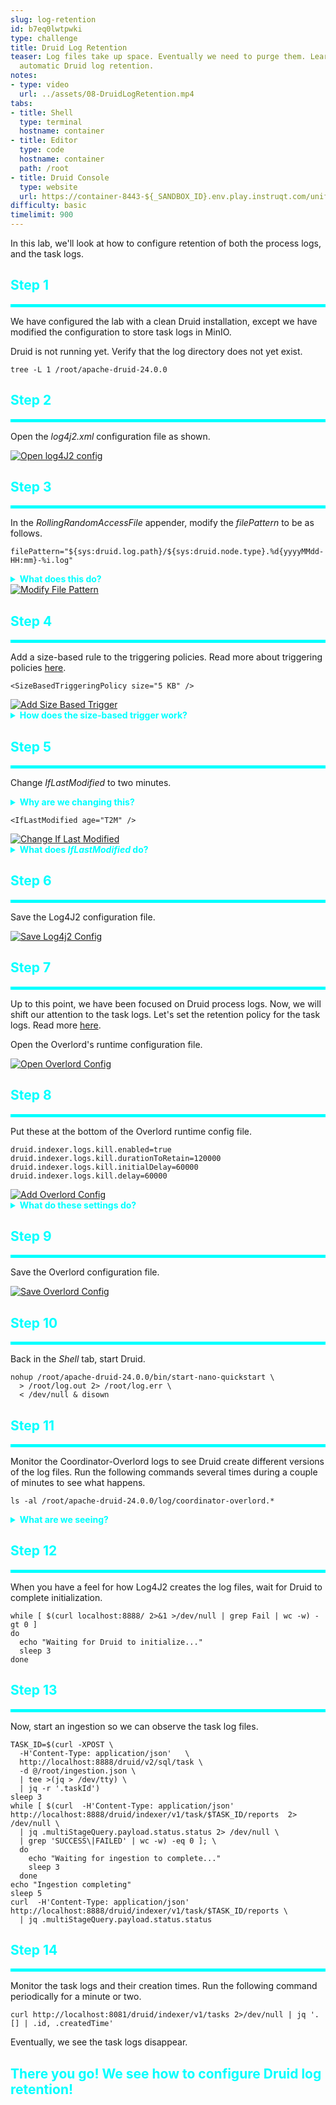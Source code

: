 ```yaml
---
slug: log-retention
id: b7eq0lwtpwki
type: challenge
title: Druid Log Retention
teaser: Log files take up space. Eventually we need to purge them. Learn how to configure
  automatic Druid log retention.
notes:
- type: video
  url: ../assets/08-DruidLogRetention.mp4
tabs:
- title: Shell
  type: terminal
  hostname: container
- title: Editor
  type: code
  hostname: container
  path: /root
- title: Druid Console
  type: website
  url: https://container-8443-${_SANDBOX_ID}.env.play.instruqt.com/unified-console.html
difficulty: basic
timelimit: 900
---
```


In this lab, we'll look at how to configure retention of both the process logs, and the task logs.

<h2 style="color:cyan">Step 1</h2><hr style="color:cyan;background-color:cyan;height:5px">

We have configured the lab with a clean Druid installation, except we have modified the configuration to store task logs in MinIO.


Druid is not running yet.
Verify that the log directory does not yet exist.

```
tree -L 1 /root/apache-druid-24.0.0
```

<h2 style="color:cyan">Step 2</h2><hr style="color:cyan;background-color:cyan;height:5px">

Open the _log4j2.xml_ configuration file as shown.

<a href="#img-2">
  <img alt="Open log4J2 config" src="../assets/Openlog4J2Config.png" />
</a>
<a href="#" class="lightbox" id="img-2">
  <img alt="Open log4J2 Config" src="../assets/Openlog4J2Config.png" />
</a>


<h2 style="color:cyan">Step 3</h2><hr style="color:cyan;background-color:cyan;height:5px">

In the _RollingRandomAccessFile_ appender, modify the _filePattern_ to be as follows.

```
filePattern="${sys:druid.log.path}/${sys:druid.node.type}.%d{yyyyMMdd-HH:mm}-%i.log"
```

<details>
  <summary style="color:cyan"><b>What does this do?</b></summary>
<hr style="background-color:cyan">
<i>filePattern</i> specifies how Log4J2 will name the rolled log files.
Read more <a href="https://logging.apache.org/log4j/2.x/manual/appenders.html" target="_blank">here</a>.
<ul>
  <li><b>${sys:druid.log.path}</b> becomes the path to the log file</li>
  <li><b>${sys:druid.node.type}</b> becomes the Druid process name</li>
  <li><b>%d{yyyyMMdd-HH:mm}</b> becomes the date (i.e., year, month, day, hour and minute)</li>
  <li><b>%i</b> becomes the file version number within the minute</li>
</ul>
<hr style="background-color:cyan">
</details>


<a href="#img-3">
  <img alt="Modify File Pattern" src="../assets/ModifyFilePattern.png" />
</a>
<a href="#" class="lightbox" id="img-3">
  <img alt="Modify File Pattern" src="../assets/ModifyFilePattern.png" />
</a>


<h2 style="color:cyan">Step 4</h2><hr style="color:cyan;background-color:cyan;height:5px">


Add a size-based rule to the triggering policies.
Read more about triggering policies <a href="https://logging.apache.org/log4j/2.x/manual/appenders.html#TriggeringPolicies" target="_blank">here</a>.


```
<SizeBasedTriggeringPolicy size="5 KB" />
```

<a href="#img-4">
  <img alt="Add Size Based Trigger" src="../assets/AddSizeBasedTrigger.png" />
</a>
<a href="#" class="lightbox" id="img-4">
  <img alt="Add Size Based Trigger" src="../assets/AddSizeBasedTrigger.png" />
</a>

<details>
  <summary style="color:cyan"><b>How does the size-based trigger work?</b></summary>
<hr style="background-color:cyan">
This trigger tells Log4J2 to create a new file when the most recent logged message exceeds 5KB.
You will notice that the log files will be slightly larger than 5KB, except for the most recent log file within the time interval.
<hr style="background-color:cyan">
</details>


<h2 style="color:cyan">Step 5</h2><hr style="color:cyan;background-color:cyan;height:5px">

Change _IfLastModified_ to two minutes.

<details>
  <summary style="color:cyan"><b>Why are we changing this?</b></summary>
<hr style="background-color:cyan">
Normally, we wouldn't set this value to two minutes because that would cause Druid to create too many log files.
In this lab we set the value to two minutes for illustration purposes so we can see results quickly.
<hr style="background-color:cyan">
</details>


```
<IfLastModified age="T2M" />
```

<a href="#img-5">
  <img alt="Change If Last Modified" src="../assets/ChangeIfLastModified.png" />
</a>
<a href="#" class="lightbox" id="img-5">
  <img alt="Change If Last Modified" src="../assets/ChangeIfLastModified.png" />
</a>

<details>
  <summary style="color:cyan"><b>What does <i>IfLastModified</i> do?</b></summary>
<hr style="background-color:cyan">
This rule tells Log4J2 when to delete log file.
In this case we have set the value to two minutes (<i>T2M</i>).
<hr style="background-color:cyan">
</details>


<h2 style="color:cyan">Step 6</h2><hr style="color:cyan;background-color:cyan;height:5px">

Save the Log4J2 configuration file.

<a href="#img-6">
  <img alt="Save Log4j2 Config" src="../assets/SaveLog4j2Config.png" />
</a>
<a href="#" class="lightbox" id="img-6">
  <img alt="Save Log4j2 Config" src="../assets/SaveLog4j2Config.png" />
</a>


<h2 style="color:cyan">Step 7</h2><hr style="color:cyan;background-color:cyan;height:5px">

Up to this point, we have been focused on Druid process logs.
Now, we will shift our attention to the task logs.
Let's set the retention policy for the task logs.
Read more <a href="https://druid.apache.org/docs/latest/configuration/index.html#log-retention-policy" target="_blank">here</a>.


Open the Overlord's runtime configuration file.

<a href="#img-7">
  <img alt="Open Overlord Config" src="../assets/OpenOverlordConfig.png" />
</a>
<a href="#" class="lightbox" id="img-7">
  <img alt="Open Overlord Config" src="../assets/OpenOverlordConfig.png" />
</a>


<h2 style="color:cyan">Step 8</h2><hr style="color:cyan;background-color:cyan;height:5px">

Put these at the bottom of the Overlord runtime config file.

```
druid.indexer.logs.kill.enabled=true
druid.indexer.logs.kill.durationToRetain=120000
druid.indexer.logs.kill.initialDelay=60000
druid.indexer.logs.kill.delay=60000
```

<a href="#img-8">
  <img alt="Add Overlord Config" src="../assets/AddOverlordConfig.png" />
</a>
<a href="#" class="lightbox" id="img-8">
  <img alt="Add Overlord Config" src="../assets/AddOverlordConfig.png" />
</a>

<details>
  <summary style="color:cyan"><b>What do these settings do?</b></summary>
<hr style="background-color:cyan">
Setting <i>druid.indexer.logs.kill.enabled</i> to true tells Druid to delete old task log files.
Setting <i>druid.indexer.logs.kill.durationToRetain</i> tells Druid how old (in milliseconds) log files must be to be deleted.
Setting <i>druid.indexer.logs.kill.initialDelay</i> tells Druid how long to wait (in milliseconds) before attempting to delete old log files.
Setting <i>druid.indexer.logs.kill.delay</i> tells Druid how long to wait (in milliseconds) after between attempting to delete old log files for the first time since the process started".
<hr style="background-color:cyan">
</details>

<h2 style="color:cyan">Step 9</h2><hr style="color:cyan;background-color:cyan;height:5px">

Save the Overlord configuration file.

<a href="#img-8">
  <img alt="Save Overlord Config" src="../assets/SaveOverlordConfig.png" />
</a>
<a href="#" class="lightbox" id="img-8">
  <img alt="Save Overlord Config" src="../assets/SaveOverlordConfig.png" />
</a>

<h2 style="color:cyan">Step 10</h2><hr style="color:cyan;background-color:cyan;height:5px">

Back in the _Shell_ tab, start Druid.

```
nohup /root/apache-druid-24.0.0/bin/start-nano-quickstart \
  > /root/log.out 2> /root/log.err \
  < /dev/null & disown
```

<h2 style="color:cyan">Step 11</h2><hr style="color:cyan;background-color:cyan;height:5px">

Monitor the Coordinator-Overlord logs to see Druid create different versions of the log files.
Run the following commands several times during a couple of minutes to see what happens.

```
ls -al /root/apache-druid-24.0.0/log/coordinator-overlord.*
```

<details>
  <summary style="color:cyan"><b>What are we seeing?</b></summary>
<hr style="background-color:cyan">
We see that Log4J2 creates many different log files.
We can see that Log4J2 creates new files either when writing to the file and the size exceeds 5KB, or when writing to a file and the time (to the minute) varies from the other entries in the file (as noted in the file name).
We also notice that Log4J2 only keeps the most recent two minutes of log files.
<hr style="background-color:cyan">
</details>

<h2 style="color:cyan">Step 12</h2><hr style="color:cyan;background-color:cyan;height:5px">

When you have a feel for how Log4J2 creates the log files, wait for Druid to complete initialization.

```
while [ $(curl localhost:8888/ 2>&1 >/dev/null | grep Fail | wc -w) -gt 0 ]
do
  echo "Waiting for Druid to initialize..."
  sleep 3
done
```

<h2 style="color:cyan">Step 13</h2><hr style="color:cyan;background-color:cyan;height:5px">

Now, start an ingestion so we can observe the task log files.

```
TASK_ID=$(curl -XPOST \
  -H'Content-Type: application/json'   \
  http://localhost:8888/druid/v2/sql/task \
  -d @/root/ingestion.json \
  | tee >(jq > /dev/tty) \
  | jq -r '.taskId')
sleep 3
while [ $(curl  -H'Content-Type: application/json' http://localhost:8888/druid/indexer/v1/task/$TASK_ID/reports  2> /dev/null \
  | jq .multiStageQuery.payload.status.status 2> /dev/null \
  | grep 'SUCCESS\|FAILED' | wc -w) -eq 0 ]; \
  do
    echo "Waiting for ingestion to complete..."
    sleep 3
  done
echo "Ingestion completing"
sleep 5
curl  -H'Content-Type: application/json' http://localhost:8888/druid/indexer/v1/task/$TASK_ID/reports \
  | jq .multiStageQuery.payload.status.status
```


<h2 style="color:cyan">Step 14</h2><hr style="color:cyan;background-color:cyan;height:5px">

Monitor the task logs and their creation times.
Run the following command periodically for a minute or two.

```
curl http://localhost:8081/druid/indexer/v1/tasks 2>/dev/null | jq '.[] | .id, .createdTime'

```

Eventually, we see the task logs disappear.

<h2 style="color:cyan">There you go! We see how to configure Druid log retention!</h2>


<style type="text/css" rel="stylesheet">
.lightbox { display: none; position: fixed; justify-content: center; align-items: center; z-index: 999; top: 0; left: 0; right: 0; bottom: 0; padding: 1rem; background: rgba(0, 0, 0, 0.8); }
.lightbox:target { display: flex; }
.lightbox img { max-height: 100% }
.thumbnail:hover {
    position:fixed;
    top:-25px;
    left:-35px;
    width:500px;
    height:auto;
    display:block;
    z-index:999;
}
</style>
